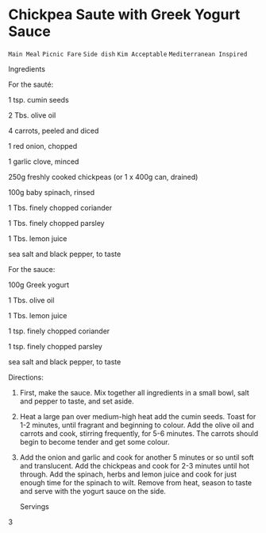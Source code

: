 # Chickpea Saute with Greek Yogurt Sauce

`Main Meal` `Picnic Fare` `Side dish` `Kim Acceptable` `Mediterranean Inspired`

 

  Ingredients  

  For the sauté:

1 tsp. cumin seeds

2 Tbs. olive oil

4 carrots, peeled and diced

1 red onion, chopped

1 garlic clove, minced

250g freshly cooked chickpeas (or 1 x 400g can, drained)

100g baby spinach, rinsed

1 Tbs. finely chopped coriander

1 Tbs. finely chopped parsley

1 Tbs. lemon juice

sea salt and black pepper, to taste

For the sauce:

100g Greek yogurt

1 Tbs. olive oil

1 Tbs. lemon juice

1 tsp. finely chopped coriander

1 tsp. finely chopped parsley

sea salt and black pepper, to taste

Directions:

1. First, make the sauce. Mix together all ingredients in a small bowl, salt and pepper to taste, and set aside.

2. Heat a large pan over medium-high heat add the cumin seeds. Toast for 1-2 minutes, until fragrant and beginning to colour. Add the olive oil and carrots and cook, stirring frequently, for 5-6 minutes. The carrots should begin to become tender and get some colour.

3. Add the onion and garlic and cook for another 5 minutes or so until soft and translucent. Add the chickpeas and cook for 2-3 minutes until hot through. Add the spinach, herbs and lemon juice and cook for just enough time for the spinach to wilt. Remove from heat, season to taste and serve with the yogurt sauce on the side.  

   Servings  

  3  

 
